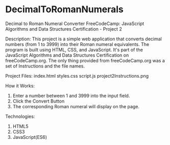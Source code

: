 # DecimalToRomanNumerals

Decimal to Roman Numeral Converter
FreeCodeCamp: JavaScript Algorithms and Data Structures Certification - Project 2

Description:
This project is a simple web application that converts decimal numbers (from 1 to 3999) into their Roman numeral equivalents. 
The program is built using HTML, CSS, and JavaScript. It's part of the JavaScript Algorithms and Data Structures Certification on freeCodeCamp.org.
The only thing provided from freeCodeCamp.org was a set of Instructions and the file names. 

Project Files:
index.html
styles.css
script.js
project2Instructions.png

How it Works:
1. Enter a number between 1 and 3999 into the input field.
2. Click the Convert Button
3. The corresponding Roman numeral will display on the page.

Technologies:
1. HTML5
2. CSS3
3. JavaScript(ES6)
